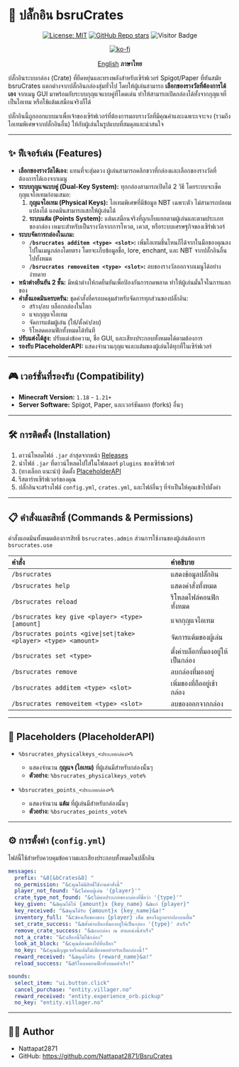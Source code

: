 
# 🔌 ปลั๊กอิน bsruCrates

<div align="center">

[![License: MIT](https://img.shields.io/badge/License-MIT-yellow.svg)](https://opensource.org/licenses/MIT)
[![GitHub Repo stars](https://img.shields.io/github/stars/Nattapat2871/BsruCrates?style=flat-square)](https://github.com/Nattapat2871/BsruCrates/stargazers)
![Visitor Badge](https://api.visitorbadge.io/api/VisitorHit?user=Nattapat2871&repo=BsruCratess&countColor=%237B1E7A&style=flat-square)

[![ko-fi](https://ko-fi.com/img/githubbutton_sm.svg)](https://ko-fi.com/Nattapat2871)

</div>

<p align= "center">
        <a href="/README.md">English</a>   <b>ภาษาไทย</b>　

ปลั๊กอินระบบกล่อง (Crate) ที่ยืดหยุ่นและทรงพลังสำหรับเซิร์ฟเวอร์ Spigot/Paper ที่ทันสมัย bsruCrates แตกต่างจากปลั๊กอินกล่องสุ่มทั่วไป โดยให้ผู้เล่นสามารถ **เลือกของรางวัลที่ต้องการได้เอง** จากเมนู GUI มาพร้อมกับระบบกุญแจแบบคู่ที่โดดเด่น ทำให้สามารถเปิดกล่องได้ทั้งจากกุญแจที่เป็นไอเทม หรือใช้แต้มเสมือนจริงก็ได้

ปลั๊กอินนี้ถูกออกแบบมาเพื่อเจ้าของเซิร์ฟเวอร์ที่ต้องการมอบรางวัลที่มีคุณค่าและเฉพาะเจาะจง (รวมถึงไอเทมพิเศษจากปลั๊กอินอื่น) ให้กับผู้เล่นในรูปแบบที่สมดุลและน่าสนใจ

---
## ✨ ฟีเจอร์เด่น (Features)

- **เลือกของรางวัลได้เอง:** แทนที่จะสุ่มดวง ผู้เล่นสามารถคลิกขวาที่กล่องและเลือกของรางวัลที่ต้องการได้เองจากเมนู
- **ระบบกุญแจแบบคู่ (Dual-Key System):** ทุกกล่องสามารถเปิดได้ 2 วิธี โดยระบบจะเช็คกุญแจไอเทมก่อนเสมอ:
    1.  **กุญแจไอเทม (Physical Keys):** ไอเทมพิเศษที่มีข้อมูล NBT เฉพาะตัว ไม่สามารถปลอมแปลงได้ แอดมินสามารถเสกให้ผู้เล่นได้
    2.  **ระบบแต้ม (Points System):** แต้มเสมือนจริงที่ถูกเก็บแยกตามผู้เล่นและตามประเภทของกล่อง เหมาะสำหรับเป็นรางวัลจากการโหวต, เควส, หรือระบบเศรษฐกิจของเซิร์ฟเวอร์
- **ระบบจัดการกล่องในเกม:**
    - **`/bsrucrates additem <type> <slot>`:** เพิ่มไอเทมชิ้นไหนก็ได้จากในมือของคุณลงไปในเมนูกล่องโดยตรง โดยจะเก็บข้อมูลชื่อ, lore, enchant, และ NBT จากปลั๊กอินอื่นไปทั้งหมด
    - **`/bsrucrates removeitem <type> <slot>`:** ลบของรางวัลออกจากเมนูได้อย่างง่ายดาย
- **หน้าต่างยืนยัน 2 ชั้น:** มีหน้าต่างให้กดยืนยันเพื่อป้องกันการกดพลาด ทำให้ผู้เล่นมั่นใจในการแลกของ
- **คำสั่งแอดมินครบครัน:** ชุดคำสั่งที่ครอบคลุมสำหรับจัดการทุกส่วนของปลั๊กอิน:
    - สร้าง/ลบ บล็อกกล่องในโลก
    - แจกกุญแจไอเทม
    - จัดการแต้มผู้เล่น (ให้/ตั้งค่า/ลบ)
    - รีโหลดคอนฟิกทั้งหมดได้ทันที
- **ปรับแต่งได้สูง:** ปรับแต่งข้อความ, ชื่อ GUI, และเสียงประกอบทั้งหมดได้ตามต้องการ
- **รองรับ PlaceholderAPI:** แสดงจำนวนกุญแจและแต้มของผู้เล่นได้ทุกที่ในเซิร์ฟเวอร์

---
## 🎮 เวอร์ชั่นที่รองรับ (Compatibility)

- **Minecraft Version:** `1.18` - `1.21+`
- **Server Software:** Spigot, Paper, และเวอร์ชันแยก (forks) อื่นๆ

---
## 🛠️ การติดตั้ง (Installation)

1.  ดาวน์โหลดไฟล์ `.jar` ล่าสุดจากหน้า [Releases](https://github.com/Nattapat2871/BsruCrates/releases)
2.  นำไฟล์ `.jar` ที่ดาวน์โหลดไปใส่ในโฟลเดอร์ `plugins` ของเซิร์ฟเวอร์
3.  (ทางเลือก แนะนำ) ติดตั้ง [PlaceholderAPI](https://www.spigotmc.org/resources/placeholderapi.624/)
4.  รีสตาร์ทเซิร์ฟเวอร์ของคุณ
5.  ปลั๊กอินจะสร้างไฟล์ `config.yml`, `crates.yml`, และไฟล์อื่นๆ ที่จำเป็นให้คุณเข้าไปตั้งค่า

---
## 📋 คำสั่งและสิทธิ์ (Commands & Permissions)

คำสั่งแอดมินทั้งหมดต้องการสิทธิ์ `bsrucrates.admin` ส่วนการใช้งานของผู้เล่นต้องการ `bsrucrates.use`

| คำสั่ง | คำอธิบาย |
| :--- | :--- |
| `/bsrucrates` | แสดงข้อมูลปลั๊กอิน |
| `/bsrucrates help` | แสดงคำสั่งทั้งหมด |
| `/bsrucrates reload` | รีโหลดไฟล์คอนฟิกทั้งหมด |
| `/bsrucrates key give <player> <type> [amount]` | แจกกุญแจไอเทม |
| `/bsrucrates points <give\|set\|take> <player> <type> <amount>`| จัดการแต้มของผู้เล่น |
| `/bsrucrates set <type>` | ตั้งค่าบล็อกที่มองอยู่ให้เป็นกล่อง |
| `/bsrucrates remove` | ลบกล่องที่มองอยู่ |
| `/bsrucrates additem <type> <slot>` | เพิ่มของที่ถืออยู่เข้ากล่อง |
| `/bsrucrates removeitem <type> <slot>` | ลบของออกจากกล่อง |

---
## 🔌 Placeholders (PlaceholderAPI)

- `%bsrucrates_physicalkeys_<ประเภทกล่อง>%`
    - แสดงจำนวน **กุญแจ (ไอเทม)** ที่ผู้เล่นมีสำหรับกล่องนั้นๆ
    - **ตัวอย่าง:** `%bsrucrates_physicalkeys_vote%`

- `%bsrucrates_points_<ประเภทกล่อง>%`
    - แสดงจำนวน **แต้ม** ที่ผู้เล่นมีสำหรับกล่องนั้นๆ
    - **ตัวอย่าง:** `%bsrucrates_points_vote%`

---
## ⚙️ การตั้งค่า (`config.yml`)

ไฟล์นี้ใช้สำหรับควบคุมข้อความและเสียงประกอบทั้งหมดในปลั๊กอิน

```yaml
messages:
  prefix: "&8[&bCrates&8] "
  no_permission: "&cคุณไม่มีสิทธิ์ใช้งานคำสั่งนี้"
  player_not_found: "&cไม่พบผู้เล่น '{player}'"
  crate_type_not_found: "&cไม่พบประเภทของกล่องที่ชื่อว่า '{type}'"
  key_given: "&aคุณได้ให้ {amount}x {key_name} &aแก่ {player}"
  key_received: "&aคุณได้รับ {amount}x {key_name}&a!"
  inventory_full: "&cช่องเก็บของของ {player} เต็ม ของจึงถูกดรอปลงบนพื้น"
  set_crate_success: "&aตั้งค่าบล็อกที่มองอยู่ให้เป็นกล่อง '{type}' สำเร็จ"
  remove_crate_success: "&aลบกล่อง ณ ตำแหน่งนี้สำเร็จ"
  not_a_crate: "&cบล็อกนี้ไม่ใช่กล่อง"
  look_at_block: "&cคุณต้องมองไปที่บล็อก"
  no_key: "&cคุณมีกุญแจหรือแต้มไม่เพียงพอสำหรับเปิดกล่องนี้!"
  reward_received: "&aคุณได้รับ {reward_name}&a!"
  reload_success: "&aรีโหลดคอนฟิกทั้งหมดสำเร็จ!"

sounds:
  select_item: "ui.button.click"
  cancel_purchase: "entity.villager.no"
  reward_received: "entity.experience_orb.pickup"
  no_key: "entity.villager.no" 
```

---
## 🧑‍💻 Author
* Nattapat2871
* GitHub: https://github.com/Nattapat2871/BsruCrates